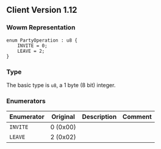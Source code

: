 ## Client Version 1.12

### Wowm Representation
```rust,ignore
enum PartyOperation : u8 {
    INVITE = 0;
    LEAVE = 2;
}
```
### Type
The basic type is `u8`, a 1 byte (8 bit) integer.
### Enumerators
| Enumerator | Original  | Description | Comment |
| --------- | -------- | ----------- | ------- |
| `INVITE` | 0 (0x00) |  |  |
| `LEAVE` | 2 (0x02) |  |  |
